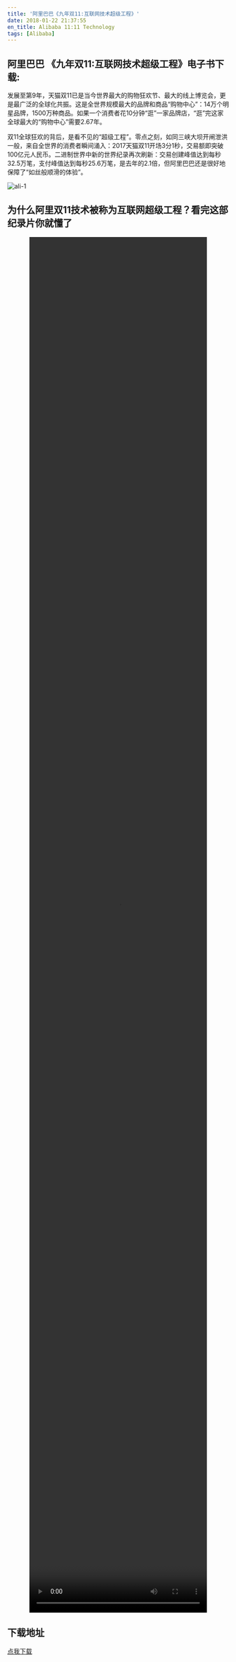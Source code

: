 ```yaml
---
title: '阿里巴巴《九年双11:互联网技术超级工程》'
date: 2018-01-22 21:37:55
en_title: Alibaba 11:11 Technology
tags: [Alibaba]
---
```


## 阿里巴巴 《九年双11:互联网技术超级工程》电子书下载:

发展至第9年，天猫双11已是当今世界最大的购物狂欢节、最大的线上博览会，更是最广泛的全球化共振。这是全世界规模最大的品牌和商品“购物中心”：14万个明星品牌，1500万种商品。如果一个消费者花10分钟“逛”一家品牌店，“逛”完这家全球最大的“购物中心”需要2.67年。

双11全球狂欢的背后，是看不见的“超级工程”。零点之刻，如同三峡大坝开闸泄洪一般，来自全世界的消费者瞬间涌入：2017天猫双11开场3分1秒，交易额即突破100亿元人民币。二进制世界中新的世界纪录再次刷新：交易创建峰值达到每秒32.5万笔，支付峰值达到每秒25.6万笔，是去年的2.1倍，但阿里巴巴还是很好地保障了“如丝般顺滑的体验”。

![ali-1](https://img.yingjoy.cn/image/2018/01/ali-1.png)

## 为什么阿里双11技术被称为互联网超级工程？看完这部纪录片你就懂了

<center>
    <video type='video/mp4' controls='controls'  width='80%' height='80%'>
        <source id="mp4" src="https://vd3.bdstatic.com/mda-ia9i65hgys6vpgus/mda-ia9i65hgys6vpgus.mp4" type="video/mp4">
    </video>
</center>

## 下载地址

[点我下载](https://img.yingjoy.cn/attachment/2018/01/AliDouble11.pdf)